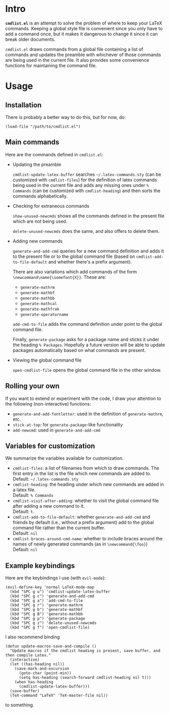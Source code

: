 # Intro

**`cmdlist.el`** is an attempt to solve the problem of where to keep your LaTeX commands. Keeping a global style file is convenient since you only have to add a command once, but it makes it dangerous to change it since it can break older documents.

`cmdlist.el` draws commands from a global file containing a list of commands and updates the preamble with whichever of those commands are being used in the current file. It also provides some convenience functions for maintaining the command file.

# Usage
## Installation
There is probably a better way to do this, but for now, do:
```
(load-file "/path/to/cmdlist.el")
```
## Main commands
Here are the commands defined in `cmdlist.el`:

* Updating the preamble

   `cmdlist-update-latex-buffer` searches `~/.latex-commands.sty` (can be customized with `cmdlist-files`) for the definition of latex commands being used in the current file and adds any missing ones under `% Commands` (can be customized with `cmdlist-heading`) and then sorts the commands alphabetically.

* Checking for extraneous commands

   `show-unused-newcmds` shows all the commands defined in the present file which are not being used.

   `delete-unused-newcmds` does the same, and also offers to delete them.

* Adding new commands

   `generate-and-add-cmd` queries for a new command definition and adds it to the present file or to the global command file (based on `cmdlist-add-to-file-default` and whether there's a prefix argument).

   There are also variations which add commands of the form `\newcommand\name{\somefont{X}}`. These are:
   - `generate-mathrm`
   - `generate-mathbf`
   - `generate-mathbb`
   - `generate-mathcal`
   - `generate-mathfrak`
   - `generate-operatorname`

   `add-cmd-to-file` adds the command definition under point to the global command file.

   Finally, `generate-package` asks for a package name and sticks it under the heading `% Packages`. Hopefully a future version will be able to update packages automatically based on what commands are present.

* Viewing the global command file

   `open-cmdlist-file` opens the global command file in the other window.

## Rolling your own

If you want to extend or experiment with the code, I draw your attention to the following (non-interactive) functions:

* `generate-and-add-fontletter`: used in the definition of `generate-mathrm`, etc.
* `stick-at-top`: for `generate-package`-like functionality
* `add-newcmd`: used in `generate-and-add-cmd`

## Variables for customization
We summarize the variables available for customization.

* `cmdlist-files`: a list of filenames from which to draw commands. The first entry in the list is the file which new commands are added to.  
   Default: `~/.latex-commands.sty`
* `cmdlist-heading`: the heading under which new commands are added in a latex file.  
   Default: `% Commands`
* `cmdlist-visit-after-adding`: whether to visit the global command file after adding a new command to it.  
   Default: `t`.
* `cmdlist-add-to-file-default`: whether `generate-and-add-cmd` and friends by default (i.e., without a prefix argument) add to the global command file rather than the current buffer.  
   Default: `nil`
* `cmdlist-braces-around-cmd-name`: whether to include braces around the names of newly generated commands (as in `\newcommand{\foo}`)  
   Default: `nil`

## Example keybindings

Here are the keybindings I use (with `evil-mode`):
```
(evil-define-key 'normal LaTeX-mode-map
  (kbd "SPC g u") 'cmdlist-update-latex-buffer
  (kbd "SPC g c") 'generate-and-add-cmd
  (kbd "SPC g a") 'add-cmd-to-file
  (kbd "SPC g r") 'generate-mathrm
  (kbd "SPC g b") 'generate-mathbf
  (kbd "SPC g B") 'generate-mathbb
  (kbd "SPC g p") 'generate-package
  (kbd "SPC g z") 'delete-unused-newcmds
  (kbd "SPC g f") 'open-cmdlist-file)
```

I also recommend binding
```
(defun update-macros-save-and-compile ()
  "Update macros if the cmdlist heading is present, save buffer, and then compile Latex."
  (interactive)
  (let ((has-heading nil))
    (save-mark-and-excursion
      (goto-char (point-min))
      (setq has-heading (search-forward cmdlist-heading nil t)))
    (when has-heading
      (cmdlist-update-latex-buffer)))
  (save-buffer)
  (TeX-command "LaTeX" 'TeX-master-file nil))
```
to something.
